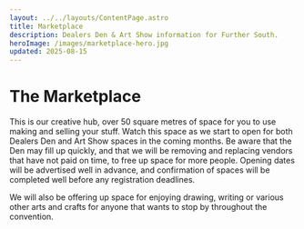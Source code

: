 ```yaml
---
layout: ../../layouts/ContentPage.astro
title: Marketplace
description: Dealers Den & Art Show information for Further South.
heroImage: /images/marketplace-hero.jpg
updated: 2025-08-15
---
```


# The Marketplace
This is our creative hub, over 50 square metres of space for you to use making and selling your stuff. Watch this space as we start to open for both Dealers Den and Art Show spaces in the coming months. Be aware that the Den may fill up quickly, and that we will be removing and replacing vendors that have not paid on time, to free up space for more people. Opening dates will be advertised well in advance, and confirmation of spaces will be completed well before any registration deadlines.

We will also be offering up space for enjoying drawing, writing or various other arts and crafts for anyone that wants to stop by throughout the convention.